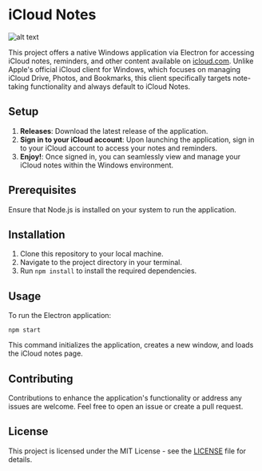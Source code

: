 # iCloud Notes

![alt text]([https://github.com/taylorivanoff/icloud-notes/blob/main/screenshot-1.png])

This project offers a native Windows application via Electron for accessing iCloud notes, reminders, and other content available on [icloud.com](https://www.icloud.com/). Unlike Apple's official iCloud client for Windows, which focuses on managing iCloud Drive, Photos, and Bookmarks, this client specifically targets note-taking functionality and always default to iCloud Notes.

## Setup

1. **Releases**: Download the latest release of the application.
2. **Sign in to your iCloud account**: Upon launching the application, sign in to your iCloud account to access your notes and reminders.
3. **Enjoy!**: Once signed in, you can seamlessly view and manage your iCloud notes within the Windows environment.

## Prerequisites

Ensure that Node.js is installed on your system to run the application.

## Installation

1. Clone this repository to your local machine.
2. Navigate to the project directory in your terminal.
3. Run `npm install` to install the required dependencies.

## Usage

To run the Electron application:

```npm start```

This command initializes the application, creates a new window, and loads the iCloud notes page.

## Contributing

Contributions to enhance the application's functionality or address any issues are welcome. Feel free to open an issue or create a pull request.

## License

This project is licensed under the MIT License - see the [LICENSE](LICENSE) file for details.
